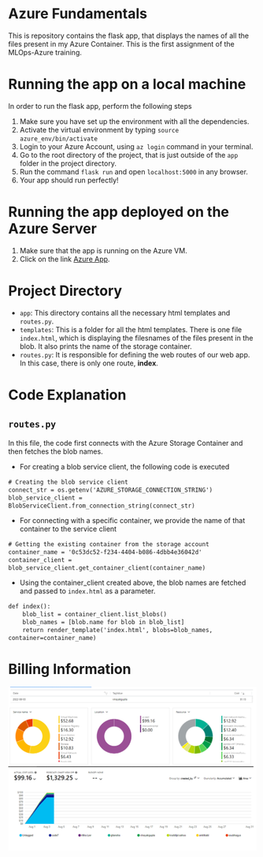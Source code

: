 # Azure Fundamentals
This is repository contains the flask app, that displays the names of all the files present in my Azure Container.
This is the first assignment of the MLOps-Azure training.
# Running the app on a local machine
In order to run the flask app, perform the following steps

1. Make sure you have set up the environment with all the dependencies.
2. Activate the virtual environment by typing `source azure_env/bin/activate`
2. Login to your Azure Account, using `az login` command in your terminal.
3. Go to the root directory of the project, that is just outside of the `app` folder in the project directory.
4. Run the command `flask run` and open `localhost:5000` in any browser.
5. Your app should run perfectly!

# Running the app deployed on the Azure Server
1. Make sure that the app is running on the Azure VM.
2. Click on the link [Azure App](azure-vm-dns.eastus.cloudapp.azure.com:5000).


# Project Directory
* `app`: This directory contains all the necessary html templates and `routes.py`.
* `templates`: This is a folder for all the html templates. There is one file `index.html`, which is displaying the filesnames of the files present in the blob. It also prints the name of the storage container.
* `routes.py`: It is responsible for defining the web routes of our web app. In this case, there is only one route, **index**. 

# Code Explanation
## `routes.py`
In this file, the code first connects with the Azure Storage Container and then fetches the blob names. 

* For creating a blob service client, the following code is executed
```
# Creating the blob service client 
connect_str = os.getenv('AZURE_STORAGE_CONNECTION_STRING')
blob_service_client = BlobServiceClient.from_connection_string(connect_str)
```

* For connecting with a specific container, we provide the name of that container to the service client
```
# Getting the existing container from the storage account
container_name = '0c53dc52-f234-4404-b086-4dbb4e36042d'
container_client = blob_service_client.get_container_client(container_name)
```

* Using the container_client created above, the blob names are fetched and passed to `index.html` as a parameter.
```
def index():
    blob_list = container_client.list_blobs()
    blob_names = [blob.name for blob in blob_list]
    return render_template('index.html', blobs=blob_names, container=container_name)
```
# Billing Information
![](/billing_information.png)
